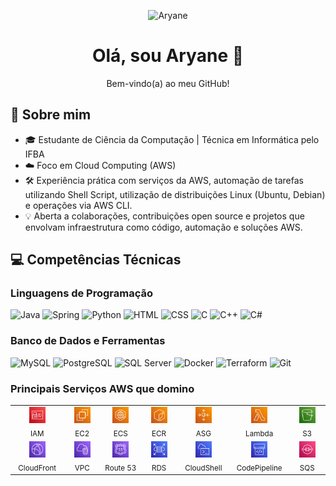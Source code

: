 <!-- Mini bio -->
<p align="center">
  <img src="https://img.shields.io/badge/Aryane-orange?style=flat&logo=github&logoColor=ffffff&labelColor=000000" alt="Aryane">
</p>

<h1 align="center">Olá, sou Aryane 👋</h1>
<p align="center">Bem-vindo(a) ao meu GitHub!</p>

## 🎯 Sobre mim

* 🎓 Estudante de Ciência da Computação | Técnica em Informática pelo IFBA
* ☁️ Foco em Cloud Computing (AWS)  
* 🛠️ Experiência prática com serviços da AWS, automação de tarefas utilizando Shell Script, utilização de distribuições Linux (Ubuntu, Debian) e operações via AWS CLI.
* 💡 Aberta a colaborações, contribuições open source e projetos que envolvam infraestrutura como código, automação e soluções AWS.

## 💻 Competências Técnicas 

### Linguagens de Programação

![Java](https://img.shields.io/badge/-Java-007396?style=flat&logo=openjdk&logoColor=ffffff&labelColor=007396)
![Spring](https://img.shields.io/badge/-Spring-6DB33F?style=flat&logo=spring&logoColor=ffffff&labelColor=6DB33F)
![Python](https://img.shields.io/badge/-Python-3776AB?style=flat&logo=python&logoColor=ffffff&labelColor=3776AB)
![HTML](https://img.shields.io/badge/-HTML-E34F26?style=flat&logo=html5&logoColor=ffffff&labelColor=E34F26)
![CSS](https://img.shields.io/badge/-CSS-1572B6?style=flat&logo=css3&logoColor=ffffff&labelColor=1572B6)
![C](https://img.shields.io/badge/-C-A8B9CC?style=flat&logo=c&logoColor=ffffff&labelColor=A8B9CC)
![C++](https://img.shields.io/badge/-C++-00599C?style=flat&logo=cplusplus&logoColor=ffffff&labelColor=00599C)
![C#](https://img.shields.io/badge/-C%23-239120?style=flat&logo=csharp&logoColor=ffffff&labelColor=239120)

### Banco de Dados e Ferramentas 

![MySQL](https://img.shields.io/badge/-MySQL-4479A1?style=flat&logo=mysql&logoColor=ffffff&labelColor=4479A1)
![PostgreSQL](https://img.shields.io/badge/-PostgreSQL-336791?style=flat&logo=postgresql&logoColor=ffffff&labelColor=336791)
![SQL Server](https://img.shields.io/badge/-SQL%20Server-CC2927?style=flat&logo=microsoftsqlserver&logoColor=ffffff&labelColor=CC2927)
![Docker](https://img.shields.io/badge/-Docker-2496ED?style=flat&logo=docker&logoColor=ffffff&labelColor=2496ED)
![Terraform](https://img.shields.io/badge/-Terraform-7B42BC?style=flat&logo=terraform&logoColor=ffffff&labelColor=7B42BC)
![Git](https://img.shields.io/badge/-Git-F05032?style=flat&logo=git&logoColor=ffffff&labelColor=F05032)

### Principais Serviços AWS que domino

<table>
  <tr>
    <td align="center" width="100">
      <img src="aws-icons/IAM.svg" width="26px"><br><sub>IAM</sub>
    </td>
    <td align="center" width="100">
      <img src="aws-icons/EC2.svg" width="26px"><br><sub>EC2</sub>
    </td>
    <td align="center" width="100">
      <img src="aws-icons/ECS.svg" width="26px"><br><sub>ECS</sub>
    </td>
    <td align="center" width="100">
      <img src="aws-icons/ECR.svg" width="26px"><br><sub>ECR</sub>
    </td>
    <td align="center" width="100">
      <img src="aws-icons/AutoScaling.svg" width="26px"><br><sub>ASG</sub>
    </td>
    <td align="center" width="100">
      <img src="aws-icons/Lambda.svg" width="26px"><br><sub>Lambda</sub>
    </td>
    <td align="center" width="100">
      <img src="aws-icons/S3.svg" width="26px"><br><sub>S3</sub>
    </td>
  </tr>
  <tr>
    <td align="center" width="100">
      <img src="aws-icons/CloudFront.svg" width="26px"><br><sub>CloudFront</sub>
    </td>
    <td align="center" width="100">
      <img src="aws-icons/VPC.svg" width="26px"><br><sub>VPC</sub>
    </td>
    <td align="center" width="100">
      <img src="aws-icons/Route 53.svg" width="26px"><br><sub>Route 53</sub>
    </td>
    <td align="center" width="100">
      <img src="aws-icons/RDS.svg" width="26px"><br><sub>RDS</sub>
    </td>
    <td align="center" width="100">
      <img src="aws-icons/CloudShell.svg" width="26px"><br><sub>CloudShell</sub>
    </td>
    <td align="center" width="100">
      <img src="aws-icons/CodePipeline.svg" width="26px"><br><sub>CodePipeline</sub>
    </td>
    <td align="center" width="100">
      <img src="aws-icons/SQS.svg" width="26px"><br><sub>SQS</sub>
    </td>
  </tr>
</table>
